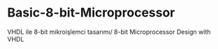 # Basic-8-bit-Microprocessor
VHDL ile 8-bit mikroişlemci tasarımı/ 8-bit Microprocessor Design with VHDL
